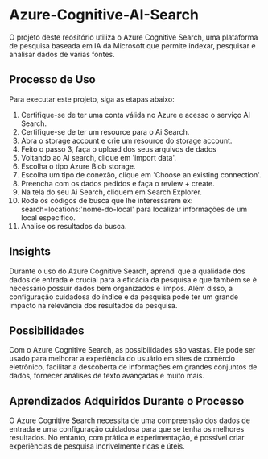 # Azure-Cognitive-AI-Search

O projeto deste reositório utiliza o Azure Cognitive Search, uma plataforma de pesquisa baseada em IA da Microsoft que permite indexar, pesquisar e analisar dados de várias fontes.

## Processo de Uso

Para executar este projeto, siga as etapas abaixo:

1. Certifique-se de ter uma conta válida no Azure e acesso o serviço AI Search.
2. Certifique-se de ter um resource para o Ai Search.
3. Abra o storage account e crie um resource do storage account.
4. Feito o passo 3, faça o upload dos seus arquivos de dados
5. Voltando ao AI search, clique em 'import data'.
6. Escolha o tipo Azure Blob storage.
7. Escolha um tipo de conexão, clique em 'Choose an existing connection'.
8. Preencha com os dados pedidos e faça o review + create.
9. Na tela do seu Ai Search, cliquem em Search Explorer.
10. Rode os códigos de busca que lhe interessarem ex:
search=locations:'nome-do-local' para localizar informações de um local especifico.
11. Analise os resultados da busca.

## Insights

Durante o uso do Azure Cognitive Search, aprendi que a qualidade dos dados de entrada é crucial para a eficácia da pesquisa e que também se é necessário possuir dados bem organizados e limpos. Além disso, a configuração cuidadosa do índice e da pesquisa pode ter um grande impacto na relevância dos resultados da pesquisa.

## Possibilidades

Com o Azure Cognitive Search, as possibilidades são vastas. Ele pode ser usado para melhorar a experiência do usuário em sites de comércio eletrônico, facilitar a descoberta de informações em grandes conjuntos de dados, fornecer análises de texto avançadas e muito mais.

## Aprendizados Adquiridos Durante o Processo

O Azure Cognitive Search necessita de uma compreensão 
dos dados de entrada e uma configuração cuidadosa para que se tenha os melhores resultados. No entanto, com prática e experimentação, é possível criar experiências de pesquisa incrivelmente ricas e úteis.